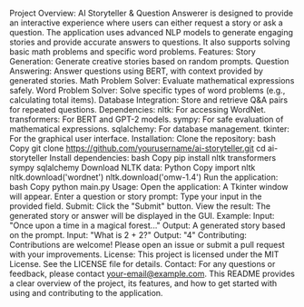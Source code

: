 Project Overview:
AI Storyteller & Question Answerer is designed to provide an interactive experience where users can either request a story or ask a question. The application uses advanced NLP models to generate engaging stories and provide accurate answers to questions. It also supports solving basic math problems and specific word problems.
Features:
Story Generation: Generate creative stories based on random prompts.
Question Answering: Answer questions using BERT, with context provided by generated stories.
Math Problem Solver: Evaluate mathematical expressions safely.
Word Problem Solver: Solve specific types of word problems (e.g., calculating total items).
Database Integration: Store and retrieve Q&A pairs for repeated questions.
Dependencies:
nltk: For accessing WordNet.
transformers: For BERT and GPT-2 models.
sympy: For safe evaluation of mathematical expressions.
sqlalchemy: For database management.
tkinter: For the graphical user interface.
Installation:
Clone the repository:
bash
Copy
git clone https://github.com/yourusername/ai-storyteller.git
cd ai-storyteller
Install dependencies:
bash
Copy
pip install nltk transformers sympy sqlalchemy
Download NLTK data:
Python
Copy
import nltk
nltk.download('wordnet')
nltk.download('omw-1.4')
Run the application:
bash
Copy
python main.py
Usage:
Open the application: A Tkinter window will appear.
Enter a question or story prompt: Type your input in the provided field.
Submit: Click the "Submit" button.
View the result: The generated story or answer will be displayed in the GUI.
Example:
Input: "Once upon a time in a magical forest..."
Output: A generated story based on the prompt.
Input: "What is 2 + 2?"
Output: "4"
Contributing:
Contributions are welcome! Please open an issue or submit a pull request with your improvements.
License:
This project is licensed under the MIT License. See the LICENSE file for details.
Contact:
For any questions or feedback, please contact your-email@example.com.
This README provides a clear overview of the project, its features, and how to get started with using and contributing to the application.

